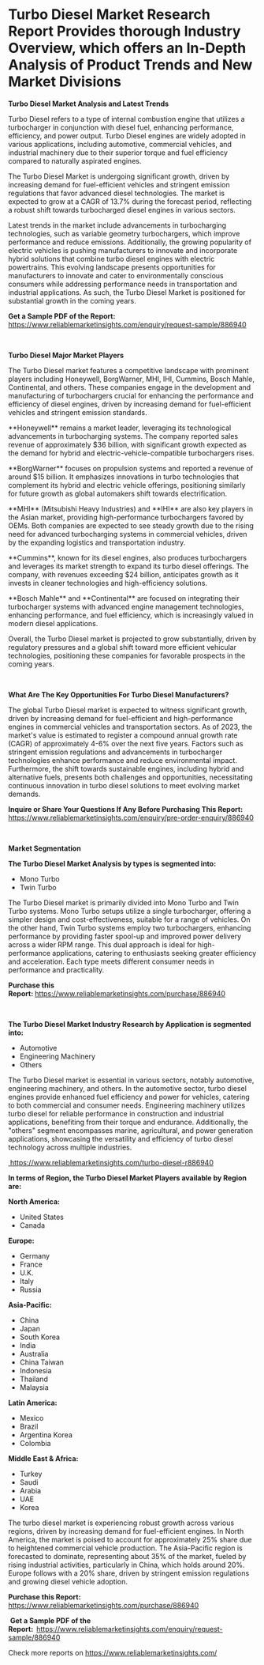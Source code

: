<p><h1>Turbo Diesel Market Research Report Provides thorough Industry Overview, which offers an In-Depth Analysis of Product Trends and New Market Divisions</h1></p><p><strong>Turbo Diesel Market Analysis and Latest Trends</strong></p>
<p><p>Turbo Diesel refers to a type of internal combustion engine that utilizes a turbocharger in conjunction with diesel fuel, enhancing performance, efficiency, and power output. Turbo Diesel engines are widely adopted in various applications, including automotive, commercial vehicles, and industrial machinery due to their superior torque and fuel efficiency compared to naturally aspirated engines.</p><p>The Turbo Diesel Market is undergoing significant growth, driven by increasing demand for fuel-efficient vehicles and stringent emission regulations that favor advanced diesel technologies. The market is expected to grow at a CAGR of 13.7% during the forecast period, reflecting a robust shift towards turbocharged diesel engines in various sectors.</p><p>Latest trends in the market include advancements in turbocharging technologies, such as variable geometry turbochargers, which improve performance and reduce emissions. Additionally, the growing popularity of electric vehicles is pushing manufacturers to innovate and incorporate hybrid solutions that combine turbo diesel engines with electric powertrains. This evolving landscape presents opportunities for manufacturers to innovate and cater to environmentally conscious consumers while addressing performance needs in transportation and industrial applications. As such, the Turbo Diesel Market is positioned for substantial growth in the coming years.</p></p>
<p><strong>Get a Sample PDF of the Report:&nbsp;</strong> <a href="https://www.reliablemarketinsights.com/enquiry/request-sample/886940?utm_campaign=2129&utm_medium=2&utm_source=Github&utm_content=ia&utm_term=17022025&utm_id=turbo-diesel">https://www.reliablemarketinsights.com/enquiry/request-sample/886940</a></p>
<p>&nbsp;</p>
<p><strong>Turbo Diesel Major Market Players</strong></p>
<p><p>The Turbo Diesel market features a competitive landscape with prominent players including Honeywell, BorgWarner, MHI, IHI, Cummins, Bosch Mahle, Continental, and others. These companies engage in the development and manufacturing of turbochargers crucial for enhancing the performance and efficiency of diesel engines, driven by increasing demand for fuel-efficient vehicles and stringent emission standards.</p><p>**Honeywell** remains a market leader, leveraging its technological advancements in turbocharging systems. The company reported sales revenue of approximately $36 billion, with significant growth expected as the demand for hybrid and electric-vehicle-compatible turbochargers rises. </p><p>**BorgWarner** focuses on propulsion systems and reported a revenue of around $15 billion. It emphasizes innovations in turbo technologies that complement its hybrid and electric vehicle offerings, positioning similarly for future growth as global automakers shift towards electrification.</p><p>**MHI** (Mitsubishi Heavy Industries) and **IHI** are also key players in the Asian market, providing high-performance turbochargers favored by OEMs. Both companies are expected to see steady growth due to the rising need for advanced turbocharging systems in commercial vehicles, driven by the expanding logistics and transportation industry.</p><p>**Cummins**, known for its diesel engines, also produces turbochargers and leverages its market strength to expand its turbo diesel offerings. The company, with revenues exceeding $24 billion, anticipates growth as it invests in cleaner technologies and high-efficiency solutions.</p><p>**Bosch Mahle** and **Continental** are focused on integrating their turbocharger systems with advanced engine management technologies, enhancing performance, and fuel efficiency, which is increasingly valued in modern diesel applications.</p><p>Overall, the Turbo Diesel market is projected to grow substantially, driven by regulatory pressures and a global shift toward more efficient vehicular technologies, positioning these companies for favorable prospects in the coming years.</p></p>
<p>&nbsp;</p>
<p><strong>What Are The Key Opportunities For Turbo Diesel Manufacturers?</strong></p>
<p><p>The global Turbo Diesel market is expected to witness significant growth, driven by increasing demand for fuel-efficient and high-performance engines in commercial vehicles and transportation sectors. As of 2023, the market's value is estimated to register a compound annual growth rate (CAGR) of approximately 4-6% over the next five years. Factors such as stringent emission regulations and advancements in turbocharger technologies enhance performance and reduce environmental impact. Furthermore, the shift towards sustainable engines, including hybrid and alternative fuels, presents both challenges and opportunities, necessitating continuous innovation in turbo diesel solutions to meet evolving market demands.</p></p>
<p><strong>Inquire or Share Your Questions If Any Before Purchasing This Report:</strong> <a href="https://www.reliablemarketinsights.com/enquiry/pre-order-enquiry/886940?utm_campaign=2129&utm_medium=2&utm_source=Github&utm_content=ia&utm_term=17022025&utm_id=turbo-diesel">https://www.reliablemarketinsights.com/enquiry/pre-order-enquiry/886940</a></p>
<p>&nbsp;</p>
<p><strong>Market Segmentation</strong></p>
<p><strong>The Turbo Diesel Market Analysis by types is segmented into:</strong></p>
<p><ul><li>Mono Turbo</li><li>Twin Turbo</li></ul></p>
<p><p>The Turbo Diesel market is primarily divided into Mono Turbo and Twin Turbo systems. Mono Turbo setups utilize a single turbocharger, offering a simpler design and cost-effectiveness, suitable for a range of vehicles. On the other hand, Twin Turbo systems employ two turbochargers, enhancing performance by providing faster spool-up and improved power delivery across a wider RPM range. This dual approach is ideal for high-performance applications, catering to enthusiasts seeking greater efficiency and acceleration. Each type meets different consumer needs in performance and practicality.</p></p>
<p><strong>Purchase this Report:&nbsp;</strong><a href="https://www.reliablemarketinsights.com/purchase/886940?utm_campaign=2129&utm_medium=2&utm_source=Github&utm_content=ia&utm_term=17022025&utm_id=turbo-diesel">https://www.reliablemarketinsights.com/purchase/886940</a></p>
<p>&nbsp;</p>
<p><strong>The Turbo Diesel Market Industry Research by Application is segmented into:</strong></p>
<p><ul><li>Automotive</li><li>Engineering Machinery</li><li>Others</li></ul></p>
<p><p>The Turbo Diesel market is essential in various sectors, notably automotive, engineering machinery, and others. In the automotive sector, turbo diesel engines provide enhanced fuel efficiency and power for vehicles, catering to both commercial and consumer needs. Engineering machinery utilizes turbo diesel for reliable performance in construction and industrial applications, benefiting from their torque and endurance. Additionally, the "others" segment encompasses marine, agricultural, and power generation applications, showcasing the versatility and efficiency of turbo diesel technology across multiple industries.</p></p>
<p><a href="https://www.reliablemarketinsights.com/turbo-diesel-r886940?utm_campaign=2129&utm_medium=2&utm_source=Github&utm_content=ia&utm_term=17022025&utm_id=turbo-diesel">&nbsp;https://www.reliablemarketinsights.com/turbo-diesel-r886940</a></p>
<p><strong>In terms of Region, the Turbo Diesel Market Players available by Region are:</strong></p>
<p>
    <p> <strong> North America: </strong>
        <ul>
            <li>United States</li>
            <li>Canada</li>
        </ul>
        </p> 
    <p> <strong> Europe: </strong>
        <ul>
            <li>Germany</li>
            <li>France</li>
            <li>U.K.</li>
            <li>Italy</li>
            <li>Russia</li>
        </ul>
        </p> 
    <p> <strong> Asia-Pacific: </strong>
        <ul>
            <li>China</li>
            <li>Japan</li>
            <li>South Korea</li>
            <li>India</li>
            <li>Australia</li>
            <li>China Taiwan</li>
            <li>Indonesia</li>
            <li>Thailand</li>
            <li>Malaysia</li>
        </ul>
        </p> 
    <p> <strong> Latin America: </strong>
        <ul>
            <li>Mexico</li>
            <li>Brazil</li>
            <li>Argentina Korea</li>
            <li>Colombia</li>
        </ul>
        </p> 
    <p> <strong> Middle East & Africa: </strong>
        <ul>
            <li>Turkey</li>
            <li>Saudi</li>
            <li>Arabia</li>
            <li>UAE</li>
            <li>Korea</li>
        </ul>
    </p>
    </p>
<p><p>The turbo diesel market is experiencing robust growth across various regions, driven by increasing demand for fuel-efficient engines. In North America, the market is poised to account for approximately 25% share due to heightened commercial vehicle production. The Asia-Pacific region is forecasted to dominate, representing about 35% of the market, fueled by rising industrial activities, particularly in China, which holds around 20%. Europe follows with a 20% share, driven by stringent emission regulations and growing diesel vehicle adoption.</p></p>
<p><strong>Purchase this Report: </strong><a href="https://www.reliablemarketinsights.com/purchase/886940?utm_campaign=2129&utm_medium=2&utm_source=Github&utm_content=ia&utm_term=17022025&utm_id=turbo-diesel">https://www.reliablemarketinsights.com/purchase/886940</a></p>
<p>&nbsp;<strong>Get a Sample PDF of the Report:&nbsp;&nbsp;</strong><a href="https://www.reliablemarketinsights.com/enquiry/request-sample/886940?utm_campaign=2129&utm_medium=2&utm_source=Github&utm_content=ia&utm_term=17022025&utm_id=turbo-diesel">https://www.reliablemarketinsights.com/enquiry/request-sample/886940</a></p>
<p><strong></strong></p>
<p>Check more reports on <a href="https://www.reliablemarketinsights.com/?utm_campaign=2129&utm_medium=2&utm_source=Github&utm_content=ia&utm_term=17022025&utm_id=turbo-diesel">https://www.reliablemarketinsights.com/</a></p>